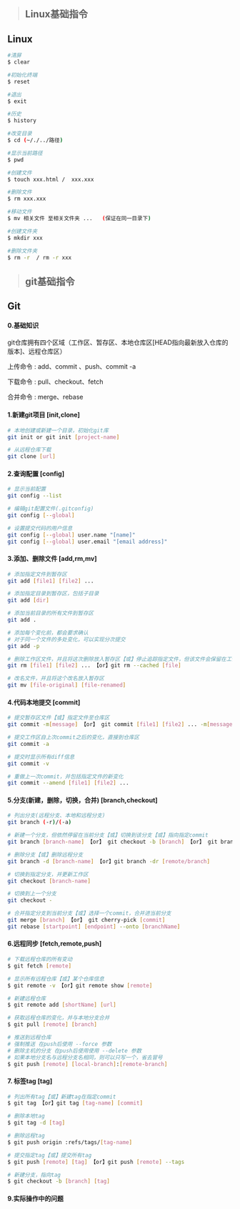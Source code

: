 >
>
>## **Linux基础指令**
>

## Linux

```bash
#清屏 
$ clear

#初始化终端
$ reset

#退出 
$ exit

#历史
$ history

#改变目录
$ cd (~/./../路径)

#显示当前路径
$ pwd

#创建文件
$ touch xxx.html /  xxx.xxx

#删除文件
$ rm xxx.xxx

#移动文件
$ mv 相关文件 至相关文件夹 ...   (保证在同一目录下)

#创建文件夹
$ mkdir xxx

#删除文件夹
$ rm -r  / rm -r xxx
```

>
>
>## git基础指令
>

## Git

#### 0.基础知识

git仓库拥有四个区域（工作区、暂存区、本地仓库区[HEAD指向最新放入仓库的版本]、远程仓库区）

上传命令 : add、commit 、push、commit -a	

下载命令 : pull、checkout、fetch

合并命令 : merge、rebase

#### 1.新建git项目 [init,clone]

```bash
# 本地创建或新建一个目录，初始化git库
git init or git init [project-name]

# 从远程仓库下载
git clone [url]
```

#### 2.查询配置 [config]

```bash
# 显示当前配置
git config --list

# 编辑git配置文件(.gitconfig)
git config [--global]

# 设置提交代码的用户信息
git config [--global] user.name "[name]"
git config [--global] user.email "[email address]"
```

#### 3.添加、删除文件 [add,rm,mv]

```bash
# 添加指定文件到暂存区
git add [file1] [file2] ...

# 添加指定目录到暂存区，包括子目录
git add [dir]

# 添加当前目录的所有文件到暂存区
git add .

# 添加每个变化前，都会要求确认
# 对于同一个文件的多处变化，可以实现分次提交
git add -p

# 删除工作区文件，并且将这次删除放入暂存区【或】停止追踪指定文件，但该文件会保留在工作区
git rm [file1] [file2] ... 【or】git rm --cached [file]

# 改名文件，并且将这个改名放入暂存区
git mv [file-original] [file-renamed]
```

#### 4.代码本地提交 [commit]

```bash
# 提交暂存区文件【或】指定文件至仓库区
git commit -m[message] 【or】 git commit [file1] [file2] ... -m[message] 

# 提交工作区自上次commit之后的变化，直接到仓库区
git commit -a

# 提交时显示所有diff信息
git commit -v

# 重做上一次commit，并包括指定文件的新变化
git commit --amend [file1] [file2] ...

```

#### 5.分支(新建，删除，切换，合并) [branch,checkout]

```bash
# 列出分支(远程分支、本地和远程分支)
git branch (-r)/(-a)

# 新建一个分支，但依然停留在当前分支【或】切换到该分支【或】指向指定commit
git branch [branch-name] 【or】 git checkout -b [branch] 【or】 git branch [branch] [commit]

# 删除分支【或】删除远程分支
git branch -d [branch-name] 【or】git branch -dr [remote/branch]

# 切换到指定分支，并更新工作区
git checkout [branch-name]

# 切换到上一个分支
git checkout -

# 合并指定分支到当前分支【或】选择一个commit，合并进当前分支
git merge [branch] 【or】 git cherry-pick [commit]
git rebase [startpoint] [endpoint] --onto [branchName]
```

#### 6.远程同步 [fetch,remote,push]

```bash
# 下载远程仓库的所有变动
$ git fetch [remote]

# 显示所有远程仓库【或】某个仓库信息
$ git remote -v 【or】git remote show [remote]

# 新建远程仓库
$ git remote add [shortName] [url]

# 获取远程仓库的变化，并与本地分支合并
$ git pull [remote] [branch]

# 推送到远程仓库
# 强制推送 在push后使用 --force 参数
# 删除主机的分支 在push后使用使用 --delete 参数
# 如果本地分支名与远程分支名相同，则可以只写一个，省去冒号
$ git push [remote] [local-branch]:[remote-branch]

```

#### 7. 标签tag [tag]

```bash
# 列出所有tag【或】新建tag在指定commit
$ git tag 【or】git tag [tag-name] [commit]

# 删除本地tag
$ git tag -d [tag]

# 删除远程tag
$ git push origin :refs/tags/[tag-name]

# 提交指定tag【或】提交所有tag
$ git push [remote] [tag] 【or】git push [remote] --tags

# 新建分支，指向tag
$ git checkout -b [branch] [tag]

```





#### 9.实际操作中的问题
